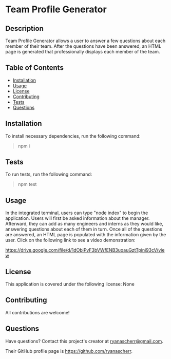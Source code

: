 # Team Profile Generator


  
## Description

Team Profile Generator allows a user to answer a few questions about each member of their team. After the questions have been answered, an HTML page is generated that professionally displays each member of the team.

## Table of Contents

- [Installation](#installation)
- [Usage](#usage)
- [License](#license)
- [Contributing](#contributing)
- [Tests](#tests)
- [Questions](#questions)

## Installation

To install necessary dependencies, run the following command:

> npm i 

## Tests

To run tests, run the following command:

> npm test 

## Usage

In the integrated terminal, users can type "node index" to begin the application. Users will first be asked information about the manager. Afterward, they can add as many engineers and interns as they would like, answering questions about each of them in turn. Once all of the questions are answered, an HTML page is populated with the information given by the user. Click on the following link to see a video demonstration:

https://drive.google.com/file/d/1dObiPvF3bVWfENB3uoauGztTpini93cV/view

## License

This application is covered under the following license: None

## Contributing

All contributions are welcome!

## Questions

Have questions? Contact this project's creator at ryanascherr@gmail.com.

Their GitHub profile page is https://github.com/ryanascherr.

